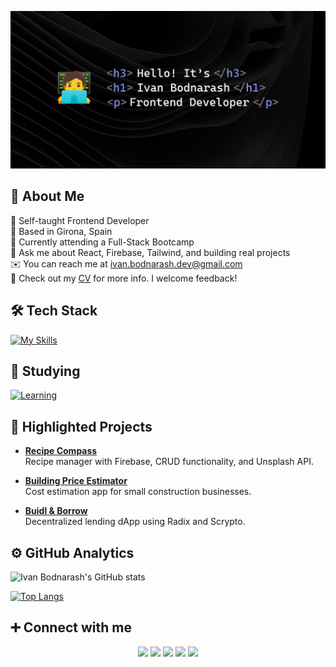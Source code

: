 ![Ivan Bodnarash Banner](/assets/GitHub%20Banner.png)

## 👾 About Me

<p>
  🚀 Self-taught Frontend Developer <br>
  📍 Based in Girona, Spain <br>
  🌱 Currently attending a Full-Stack Bootcamp <br>
  💬 Ask me about React, Firebase, Tailwind, and building real projects <br>
  ✉️ You can reach me at <a href="mailto:ivan.bodnarash.dev@gmail.com">ivan.bodnarash.dev@gmail.com</a> <br>  
  📄 Check out my <a href="https://ivanbodnarash.vercel.app/static/Ivan_Bodnarash_CV.pdf">CV</a> for more info. I welcome feedback!
</p>

## 🛠️ Tech Stack

[![My Skills](https://skillicons.dev/icons?i=js,react,next,redux,tailwind,html,css,firebase,git,github,npm,vscode,figma,photoshop)](https://skillicons.dev)

## 📜 Studying

[![Learning](https://skillicons.dev/icons?i=typescript,nodejs,mongo,express,postgres,mysql,azure,flutter)](https://skillicons.dev)

## 📌 Highlighted Projects

- **[Recipe Compass](https://the-recipe-compass.web.app/)**  
  Recipe manager with Firebase, CRUD functionality, and Unsplash API.

- **[Building Price Estimator](https://building-estimator-rho.vercel.app/)**  
  Cost estimation app for small construction businesses.

- **[Buidl & Borrow](https://buidl-n-borrow-dapp.vercel.app/)**  
  Decentralized lending dApp using Radix and Scrypto.

## ⚙️ GitHub Analytics

![Ivan Bodnarash's GitHub stats](https://github-readme-stats.vercel.app/api?username=IvanBodnarash&show_icons=true&theme=transparent)

[![Top Langs](https://github-readme-stats.vercel.app/api/top-langs/?username=IvanBodnarash&layout=donut-vertical&theme=transparent)](https://github.com/IvanBodnarash/github-readme-stats)

## ➕ Connect with me

<p align="center">
<a href="https://https://ivanbodnarash.vercel.app"><img src="https://img.shields.io/badge/-Portfolio-3423A6?style=flat&logo=Google-Chrome&logoColor=white"/></a>
<a href="www.linkedin.com/in/ivan-bodnarash"><img src="https://img.shields.io/badge/-LinkedIn-0077B5?style=flat&logo=LinkedIn&logoColor=white"/></a>
<a href="mailto:ivan.bodnarash.dev@gmail.com"><img src="https://img.shields.io/badge/-Gmail-D14836?style=flat&logo=Gmail&logoColor=white"/></a>
<a href="https://www.instagram.com/ivn.bdnr/"><img src="https://img.shields.io/badge/-Instagram-E4405F?style=flat&logo=Instagram&logoColor=white"/></a>
<a href="https://www.facebook.com/ivn.bdnr/"><img src="https://img.shields.io/badge/-Facebook-1877F2?style=flat&logo=Facebook&logoColor=white"/></a>
</p>
